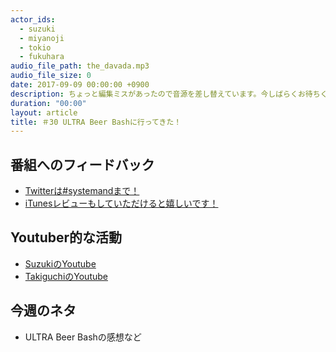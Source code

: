 ```yaml
---
actor_ids:
  - suzuki
  - miyanoji
  - tokio
  - fukuhara
audio_file_path: the_davada.mp3
audio_file_size: 0
date: 2017-09-09 00:00:00 +0900
description: ちょっと編集ミスがあったので音源を差し替えています。今しばらくお待ちください。。ULTRA Beer Bashに参加してきましたということで、、
duration: "00:00"
layout: article
title: ＃30 ULTRA Beer Bashに行ってきた！
---
```

## 番組へのフィードバック
* [Twitterは#systemandまで！](https://twitter.com/search?q=%23systemand)
* [iTunesレビューもしていただけると嬉しいです！](https://itunes.apple.com/jp/podcast/systemand-online/id1205168408?mt=2)

## Youtuber的な活動
* [SuzukiのYoutube](https://www.youtube.com/channel/UCqTozqKO5AWD8OccCnW3Rvw)
* [TakiguchiのYoutube](https://www.youtube.com/channel/UCtoXGiMeDggQPdGoanDE2sA)


## 今週のネタ
* ULTRA Beer Bashの感想など

